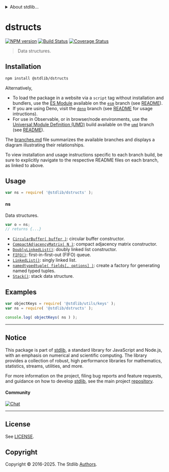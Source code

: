 <!--

@license Apache-2.0

Copyright (c) 2025 The Stdlib Authors.

Licensed under the Apache License, Version 2.0 (the "License");
you may not use this file except in compliance with the License.
You may obtain a copy of the License at

   http://www.apache.org/licenses/LICENSE-2.0

Unless required by applicable law or agreed to in writing, software
distributed under the License is distributed on an "AS IS" BASIS,
WITHOUT WARRANTIES OR CONDITIONS OF ANY KIND, either express or implied.
See the License for the specific language governing permissions and
limitations under the License.

-->


<details>
  <summary>
    About stdlib...
  </summary>
  <p>We believe in a future in which the web is a preferred environment for numerical computation. To help realize this future, we've built stdlib. stdlib is a standard library, with an emphasis on numerical and scientific computation, written in JavaScript (and C) for execution in browsers and in Node.js.</p>
  <p>The library is fully decomposable, being architected in such a way that you can swap out and mix and match APIs and functionality to cater to your exact preferences and use cases.</p>
  <p>When you use stdlib, you can be absolutely certain that you are using the most thorough, rigorous, well-written, studied, documented, tested, measured, and high-quality code out there.</p>
  <p>To join us in bringing numerical computing to the web, get started by checking us out on <a href="https://github.com/stdlib-js/stdlib">GitHub</a>, and please consider <a href="https://opencollective.com/stdlib">financially supporting stdlib</a>. We greatly appreciate your continued support!</p>
</details>

# dstructs

[![NPM version][npm-image]][npm-url] [![Build Status][test-image]][test-url] [![Coverage Status][coverage-image]][coverage-url] <!-- [![dependencies][dependencies-image]][dependencies-url] -->

> Data structures.

<section class="installation">

## Installation

```bash
npm install @stdlib/dstructs
```

Alternatively,

-   To load the package in a website via a `script` tag without installation and bundlers, use the [ES Module][es-module] available on the [`esm`][esm-url] branch (see [README][esm-readme]).
-   If you are using Deno, visit the [`deno`][deno-url] branch (see [README][deno-readme] for usage intructions).
-   For use in Observable, or in browser/node environments, use the [Universal Module Definition (UMD)][umd] build available on the [`umd`][umd-url] branch (see [README][umd-readme]).

The [branches.md][branches-url] file summarizes the available branches and displays a diagram illustrating their relationships.

To view installation and usage instructions specific to each branch build, be sure to explicitly navigate to the respective README files on each branch, as linked to above.

</section>

<section class="usage">

## Usage

```javascript
var ns = require( '@stdlib/dstructs' );
```

#### ns

Data structures.

```javascript
var o = ns;
// returns {...}
```

<!-- <toc pattern="*"> -->

<div class="namespace-toc">

-   <span class="signature">[`CircularBuffer( buffer )`][@stdlib/dstructs/circular-buffer]</span><span class="delimiter">: </span><span class="description">circular buffer constructor.</span>
-   <span class="signature">[`CompactAdjacencyMatrix( N )`][@stdlib/dstructs/compact-adjacency-matrix]</span><span class="delimiter">: </span><span class="description">compact adjacency matrix constructor.</span>
-   <span class="signature">[`DoublyLinkedList()`][@stdlib/dstructs/doubly-linked-list]</span><span class="delimiter">: </span><span class="description">doubly linked list constructor.</span>
-   <span class="signature">[`FIFO()`][@stdlib/dstructs/fifo]</span><span class="delimiter">: </span><span class="description">first-in-first-out (FIFO) queue.</span>
-   <span class="signature">[`LinkedList()`][@stdlib/dstructs/linked-list]</span><span class="delimiter">: </span><span class="description">singly linked list.</span>
-   <span class="signature">[`namedtypedtuple( fields[, options] )`][@stdlib/dstructs/named-typed-tuple]</span><span class="delimiter">: </span><span class="description">create a factory for generating named typed tuples.</span>
-   <span class="signature">[`Stack()`][@stdlib/dstructs/stack]</span><span class="delimiter">: </span><span class="description">stack data structure.</span>

</div>

<!-- </toc> -->

</section>

<!-- /.usage -->

<section class="examples">

## Examples

<!-- TODO: better examples -->

<!-- eslint no-undef: "error" -->

```javascript
var objectKeys = require( '@stdlib/utils/keys' );
var ns = require( '@stdlib/dstructs' );

console.log( objectKeys( ns ) );
```

</section>

<!-- /.examples -->

<!-- Section for related `stdlib` packages. Do not manually edit this section, as it is automatically populated. -->

<section class="related">

</section>

<!-- /.related -->

<!-- Section for all links. Make sure to keep an empty line after the `section` element and another before the `/section` close. -->


<section class="main-repo" >

* * *

## Notice

This package is part of [stdlib][stdlib], a standard library for JavaScript and Node.js, with an emphasis on numerical and scientific computing. The library provides a collection of robust, high performance libraries for mathematics, statistics, streams, utilities, and more.

For more information on the project, filing bug reports and feature requests, and guidance on how to develop [stdlib][stdlib], see the main project [repository][stdlib].

#### Community

[![Chat][chat-image]][chat-url]

---

## License

See [LICENSE][stdlib-license].


## Copyright

Copyright &copy; 2016-2025. The Stdlib [Authors][stdlib-authors].

</section>

<!-- /.stdlib -->

<!-- Section for all links. Make sure to keep an empty line after the `section` element and another before the `/section` close. -->

<section class="links">

[npm-image]: http://img.shields.io/npm/v/@stdlib/dstructs.svg
[npm-url]: https://npmjs.org/package/@stdlib/dstructs

[test-image]: https://github.com/stdlib-js/dstructs/actions/workflows/test.yml/badge.svg?branch=main
[test-url]: https://github.com/stdlib-js/dstructs/actions/workflows/test.yml?query=branch:main

[coverage-image]: https://img.shields.io/codecov/c/github/stdlib-js/dstructs/main.svg
[coverage-url]: https://codecov.io/github/stdlib-js/dstructs?branch=main

<!--

[dependencies-image]: https://img.shields.io/david/stdlib-js/dstructs.svg
[dependencies-url]: https://david-dm.org/stdlib-js/dstructs/main

-->

[chat-image]: https://img.shields.io/gitter/room/stdlib-js/stdlib.svg
[chat-url]: https://app.gitter.im/#/room/#stdlib-js_stdlib:gitter.im

[stdlib]: https://github.com/stdlib-js/stdlib

[stdlib-authors]: https://github.com/stdlib-js/stdlib/graphs/contributors

[umd]: https://github.com/umdjs/umd
[es-module]: https://developer.mozilla.org/en-US/docs/Web/JavaScript/Guide/Modules

[deno-url]: https://github.com/stdlib-js/dstructs/tree/deno
[deno-readme]: https://github.com/stdlib-js/dstructs/blob/deno/README.md
[umd-url]: https://github.com/stdlib-js/dstructs/tree/umd
[umd-readme]: https://github.com/stdlib-js/dstructs/blob/umd/README.md
[esm-url]: https://github.com/stdlib-js/dstructs/tree/esm
[esm-readme]: https://github.com/stdlib-js/dstructs/blob/esm/README.md
[branches-url]: https://github.com/stdlib-js/dstructs/blob/main/branches.md

[stdlib-license]: https://raw.githubusercontent.com/stdlib-js/dstructs/main/LICENSE

<!-- <toc-links> -->

[@stdlib/dstructs/circular-buffer]: https://github.com/stdlib-js/dstructs/tree/main/circular-buffer

[@stdlib/dstructs/compact-adjacency-matrix]: https://github.com/stdlib-js/dstructs/tree/main/compact-adjacency-matrix

[@stdlib/dstructs/doubly-linked-list]: https://github.com/stdlib-js/dstructs/tree/main/doubly-linked-list

[@stdlib/dstructs/fifo]: https://github.com/stdlib-js/dstructs/tree/main/fifo

[@stdlib/dstructs/linked-list]: https://github.com/stdlib-js/dstructs/tree/main/linked-list

[@stdlib/dstructs/named-typed-tuple]: https://github.com/stdlib-js/dstructs/tree/main/named-typed-tuple

[@stdlib/dstructs/stack]: https://github.com/stdlib-js/dstructs/tree/main/stack

<!-- </toc-links> -->

</section>

<!-- /.links -->
